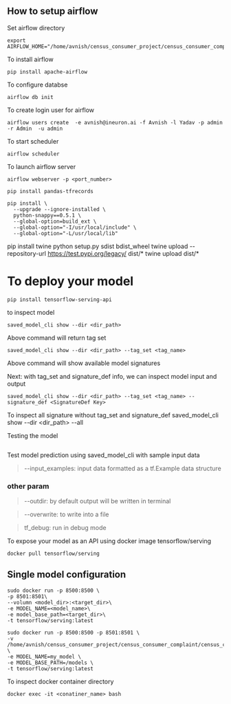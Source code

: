 
## How to setup airflow

Set airflow directory
```
export AIRFLOW_HOME="/home/avnish/census_consumer_project/census_consumer_complaint/airflow"
```

To install airflow 
```
pip install apache-airflow
```

To configure databse
```
airflow db init
```

To create login user for airflow
```
airflow users create  -e avnish@ineuron.ai -f Avnish -l Yadav -p admin -r Admin  -u admin
```
To start scheduler
```
airflow scheduler
```
To launch airflow server
```
airflow webserver -p <port_number>
```

```
pip install pandas-tfrecords
```

```
pip install \
  --upgrade --ignore-installed \
  python-snappy==0.5.1 \
  --global-option=build_ext \
  --global-option="-I/usr/local/include" \
  --global-option="-L/usr/local/lib"
```

pip install twine
python setup.py sdist bdist_wheel
twine upload --repository-url https://test.pypi.org/legacy/ dist/*
twine upload dist/*



# To deploy your model
```
pip install tensorflow-serving-api
```
to inspect model

```
saved_model_cli show --dir <dir_path>
```
Above command will return tag set
```commandline
saved_model_cli show --dir <dir_path> --tag_set <tag_name>
```
Above command will show available model signatures


Next: with tag_set and signature_def info, 
we can inspect model input and output
```commandline
saved_model_cli show --dir <dir_path> --tag_set <tag_name> --signature_def <SignatureDef Key>
```


To inspect all signature without tag_set and signature_def
saved_model_cli show --dir <dir_path> --all


Testing the model
```commandline

```
Test model prediction using saved_model_cli with sample input data

>--input_examples: input data formatted as a tf.Example data structure

### other param
> --outdir: by default output will be written in terminal

> --overwrite: to write into a file

> tf_debug: run in debug mode

To expose your model as an API using docker image tensorflow/serving
```
docker pull tensorflow/serving
```

## Single model configuration
```
sudo docker run -p 8500:8500 \
-p 8501:8501\
--volumn <model_dir>:<target_dir>\
-e MODEL_NAME=<model_name>\
-e model_base_path=<target_dir>\
-t tensorflow/serving:latest
```

```
sudo docker run -p 8500:8500 -p 8501:8501 \
-v  /home/avnish/census_consumer_project/census_consumer_complaint/census_consumer_complaint_data/saved_models:/models/my_model \
-e MODEL_NAME=my_model \
-e MODEL_BASE_PATH=/models \
-t tensorflow/serving:latest
```

To inspect docker container directory
```commandline
docker exec -it <conatiner_name> bash
```